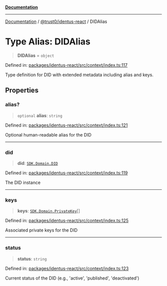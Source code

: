[**Documentation**](../../../README.md)

***

[Documentation](../../../README.md) / [@trust0/identus-react](../README.md) / DIDAlias

# Type Alias: DIDAlias

> **DIDAlias** = `object`

Defined in: [packages/identus-react/src/context/index.ts:117](https://github.com/trust0-project/identus/blob/ff26890bfce71f2c24afaf0e6387df14285284cd/packages/identus-react/src/context/index.ts#L117)

Type definition for DID with extended metadata including alias and keys.

## Properties

### alias?

> `optional` **alias**: `string`

Defined in: [packages/identus-react/src/context/index.ts:121](https://github.com/trust0-project/identus/blob/ff26890bfce71f2c24afaf0e6387df14285284cd/packages/identus-react/src/context/index.ts#L121)

Optional human-readable alias for the DID

***

### did

> **did**: [`SDK.Domain.DID`](https://github.com/hyperledger-identus/sdk-ts/blob/main/docs/sdk/modules.md)

Defined in: [packages/identus-react/src/context/index.ts:119](https://github.com/trust0-project/identus/blob/ff26890bfce71f2c24afaf0e6387df14285284cd/packages/identus-react/src/context/index.ts#L119)

The DID instance

***

### keys

> **keys**: [`SDK.Domain.PrivateKey`](https://github.com/hyperledger-identus/sdk-ts/blob/main/docs/sdk/modules.md)[]

Defined in: [packages/identus-react/src/context/index.ts:125](https://github.com/trust0-project/identus/blob/ff26890bfce71f2c24afaf0e6387df14285284cd/packages/identus-react/src/context/index.ts#L125)

Associated private keys for the DID

***

### status

> **status**: `string`

Defined in: [packages/identus-react/src/context/index.ts:123](https://github.com/trust0-project/identus/blob/ff26890bfce71f2c24afaf0e6387df14285284cd/packages/identus-react/src/context/index.ts#L123)

Current status of the DID (e.g., 'active', 'published', 'deactivated')
